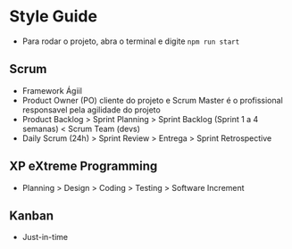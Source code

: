 # Style Guide

- Para rodar o projeto, abra o terminal e digite 
    `npm run start`

## Scrum
- Framework Ágiil
- Product Owner (PO) cliente do projeto e Scrum Master é o profissional responsavel pela agilidade do projeto
- Product Backlog > Sprint Planning > Sprint Backlog (Sprint 1 a 4 semanas) < Scrum Team (devs)
- Daily Scrum (24h) > Sprint Review > Entrega > Sprint Retrospective

## XP eXtreme Programming
- Planning > Design > Coding > Testing > Software Increment 

## Kanban
- Just-in-time